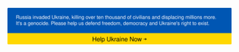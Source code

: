 [![Stand With Ukraine](https://raw.githubusercontent.com/vshymanskyy/StandWithUkraine/main/banner2-direct.svg)](https://stand-with-ukraine.pp.ua)


<!---[![Anurag's github stats](https://github-readme-stats.vercel.app/api?username=bohdanbirdie)](https://github.com/anuraghazra/github-readme-stats)--->
